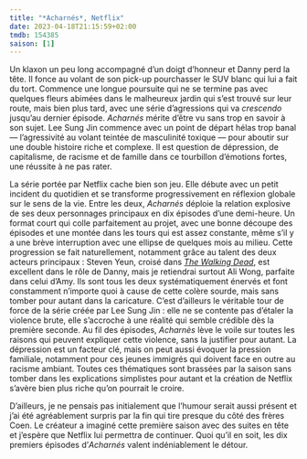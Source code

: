 ```yaml
---
title: "*Acharnés*, Netflix"
date: 2023-04-18T21:15:59+02:00
tmdb: 154385 
saison: [1]
---
```


Un klaxon un peu long accompagné d’un doigt d’honneur et Danny perd la tête. Il fonce au volant de son pick-up pourchasser le SUV blanc qui lui a fait du tort. Commence une longue poursuite qui ne se termine pas avec quelques fleurs abimées dans le malheureux jardin qui s’est trouvé sur leur route, mais bien plus tard, avec une série d’agressions qui va *crescendo* jusqu’au dernier épisode. *Acharnés* mérite d’être vu sans trop en savoir à son sujet. Lee Sung Jin commence avec un point de départ hélas trop banal — l’agressivité au volant teintée de masculinité toxique — pour aboutir sur une double histoire riche et complexe. Il est question de dépression, de capitalisme, de racisme et de famille dans ce tourbillon d’émotions fortes, une réussite à ne pas rater.

La série portée par Netflix cache bien son jeu. Elle débute avec un petit incident du quotidien et se transforme progressivement en réflexion globale sur le sens de la vie. Entre les deux, *Acharnés* déploie la relation explosive de ses deux personnages principaux en dix épisodes d’une demi-heure. Un format court qui colle parfaitement au projet, avec une bonne découpe des épisodes et une montée dans les tours qui est assez constante, même s’il y a une brève interruption avec une ellipse de quelques mois au milieu. Cette progression se fait naturellement, notamment grâce au talent des deux acteurs principaux : Steven Yeun, croisé dans [*The Walking Dead*](https://voiretmanger.fr/walking-dead-darabont-kirkman-amc/), est excellent dans le rôle de Danny, mais je retiendrai surtout Ali Wong, parfaite dans celui d’Amy. Ils sont tous les deux systématiquement énervés et font constamment n’importe quoi à cause de cette colère sourde, mais sans tomber pour autant dans la caricature. C’est d’ailleurs le véritable tour de force de la série créée par Lee Sung Jin : elle ne se contente pas d’étaler la violence brute, elle s’accroche à une réalité qui semble crédible dès la première seconde. Au fil des épisodes, *Acharnès* lève le voile sur toutes les raisons qui peuvent expliquer cette violence, sans la justifier pour autant. La dépression est un facteur clé, mais on peut aussi évoquer la pression familiale, notamment pour ces jeunes immigrés qui doivent face en outre au racisme ambiant. Toutes ces thématiques sont brassées par la saison sans tomber dans les explications simplistes pour autant et la création de Netflix s’avère bien plus riche qu’on pourrait le croire.

D’ailleurs, je ne pensais pas initialement que l’humour serait aussi présent et j’ai été agréablement surpris par la fin qui tire presque du côté des frères Coen. Le créateur a imaginé cette première saison avec des suites en tête et j’espère que Netflix lui permettra de continuer. Quoi qu’il en soit, les dix premiers épisodes d’*Acharnés* valent indéniablement le détour. 
